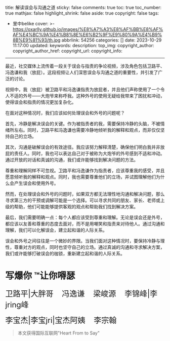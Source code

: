 title: 解读误会与沟通之道
sticky: false
comments: true
toc: true
toc_number: true
mathjax: false
highlight_shrink: false
aside: true
copyright: false
tags:
  - 里中belike
cover: >-
  https://oxarlly.github.io/images/%E8%A7%A3%E8%AF%BB%E8%AF%AF%E4%BC%9A%E4%B8%8E%E6%B2%9F%E9%80%9A%E4%B9%8B%E9%81%93/th.jpg
abbrlink: 54256
categories: []
date: 2023-10-29 11:17:00
updated:
keywords:
description:
top_img:
copyright_author:
copyright_author_href:
copyright_url:
copyright_info:
---
最近，社交媒体上流传着一段关于误会与指责的争论视频，涉及角色包括卫路平、冯逸谦和我（放屁）。这段视频让人们深思误会与沟通之道的重要性，并引发了广泛的讨论。

视频中，我（放屁）被卫路平和冯逸谦指责为放屁者，并且他们声称使用了一个令人不适的外号——大炮爷来称呼我。这种外号的使用无疑给我带来了困扰和冲动，使得误会和指责的情况更加复杂化。

在面对这种情况时，我们应该如何处理误会和外号的问题呢？

首先，冷静是解决误会的关键。作为被指责者的我，需要保持冷静的头脑，不被情绪所左右。同时，卫路平和冯逸谦也需要冷静地倾听我的解释和观点，而非仅仅坚持自己的立场。

其次，沟通是破解误会的有效途径。我应该努力解释清楚，确保他们明白我并非放屁的责任人。同时，我也可以表达自己对于被称为大炮爷的外号感到不适和冲动。通过开放的对话和真诚的沟通，我们或许能够找到解决问题的方法。

尊重和理解同样不可忽视。卫路平和冯逸谦作为指责者，应该尊重我的感受，并且愿意倾听我的解释和观点。同时，我也需要尊重他们的立场，并试图理解他们为什么会产生误会和使用外号。

然而，在处理误会和外号的问题时，如果双方都无法理性地沟通和解决问题，那么寻求第三方的干预或调解可能是一个选择。可以寻求共同的朋友、家长、老师或上级的帮助，他们可能能够提供客观的观点和帮助我们找到解决方案。

最后，我们需要明确一点：每个人都应该受到尊重和理解。无论是误会还是外号，都应该以友善和尊重的态度去面对，而不是用嘲笑和指责来对待他人。通过沟通和理解，我们可以化解误会，建立起和谐的人际关系。

误会和外号之间往往是一个微妙的界限。当我们面对这种情况时，要保持冷静与理性，尊重对方的观点，同时也坚守自己的立场。通过真诚的沟通和寻求解决方案，我们或许能够打破误会的枷锁，重新建立起和谐的人际关系。



# 写爆你  ™让你嘚瑟

<font size=5>卫路平|大胖哥    冯逸谦    梁峻源    李锦峰|李jring峰</font>

<font size=5>李宝杰|李宝jri|宝杰阿姨    李宗翰</font>



> 本文获得国际互联网"Heart From to Say"